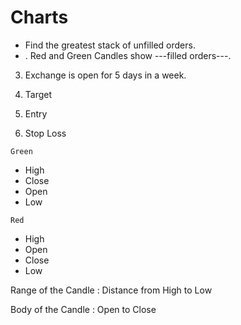 


# Charts

- Find the greatest stack of unfilled orders.
- . Red and Green Candles show ---filled orders---.
3. Exchange is open for 5 days in a week.

3. Target
2. Entry 
1. Stop Loss

`Green`
* High
* Close
* Open
* Low

`Red`
* High
* Open
* Close
* Low

Range of the Candle
: Distance from High to Low 

Body of the Candle
: Open to Close


<!--stackedit_data:
eyJoaXN0b3J5IjpbMTE0NTEzNDc2OCwtOTAwMzkxMTUzLDczMD
k5ODExNl19
-->